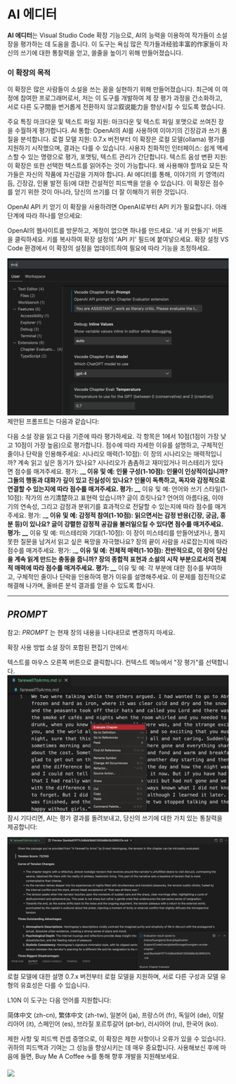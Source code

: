 # AI 에디터

**AI 에디터**는 Visual Studio Code 확장 기능으로, AI의 능력을 이용하여 작가들이 소설 장을 평가하는 데 도움을 줍니다. 이 도구는 욕심 많은 작가들과经验丰富的作家들이 자신의 쓰기에 대한 통찰력을 얻고, 쓸줄을 높이기 위해 만들어졌습니다.

### 이 확장의 목적

이 확장은 많은 사람들이 소설을 쓰는 꿈을 실현하기 위해 만들어졌습니다. 최근에 이 여정에 참여한 프로그래머로서, 저는 이 도구를 개발하여 제 장 평가 과정을 간소화하고, 서로 다른 도구間을 번거롭게 전환하지 않고叙说能力을 향상시킬 수 있도록 했습니다.

주요 특징
마크다운 및 텍스트 파일 지원: 마크다운 및 텍스트 파일 포맷으로 쓰여진 장을 수월하게 평가합니다.
AI 통합: OpenAI의 AI를 사용하여 이야기의 긴장감과 쓰기 품질을 분석합니다.
로컬 모델 지원: 0.7.x 버전부터 이 확장은 로컬 모델(ollama) 평가를 지원하기 시작했으며, 결과는 다를 수 있습니다.
사용자 친화적인 인터페이스: 쉽게 액세스할 수 있는 명령으로 평가, 포맷팅, 텍스트 관리가 간단합니다.
텍스트 음성 변환 지원: 이 확장은 또한 선택한 텍스트를 읽어주는 것이 가능합니다.
왜 사용해야 할까요
모든 작가들은 자신의 작품에 자신감을 가져야 합니다. AI 에디터를 통해, 이야기의 키 영역(리듬, 긴장감, 인물 발전 등)에 대한 건설적인 피드백을 얻을 수 있습니다. 이 확장은 점수를 얻기 위한 것이 아니라, 당신의 쓰기를 더 잘 이해하기 위한 것입니다.

OpenAI API 키 얻기
이 확장을 사용하려면 OpenAI로부터 API 키가 필요합니다. 아래 단계에 따라 하나를 얻으세요:

OpenAI의 웹사이트를 방문하고, 계정이 없으면 하나를 만드세요.
'새 키 만들기' 버튼을 클릭하세요.
키를 복사하여 확장 설정의 'API 키' 필드에 붙여넣으세요.
확장 설정
VS Code 환경에서 이 확장의 설정을 업데이트하여 필요에 따라 기능을 조정하세요.

<img src="resources/setup.png" alt="설정" />
제안된 프롬프트는 다음과 같습니다:

다음 소설 장을 읽고 다음 기준에 따라 평가하세요. 각 항목은 1에서 10점(1점이 가장 낮고 10점이 가장 높음)으로 평가합니다. 점수에 따라 자세한 이유를 설명하고, 구체적인 줄이나 단락을 인용해주세요:
시나리오 매력(1-10점): 이 장의 시나리오는 매력적입니까? 계속 읽고 싶은 동기가 있나요? 시나리오가 촘촘하고 재미있거나 미스테리가 있다면 점수를 매겨주세요. 평가: \_**\_ 이유 및 예:
인물 구성(1-10점): 인물이 인상적이십니까? 그들의 행동과 대화가 깊이 있고 진실성이 있나요? 인물이 독특하고, 독자와 감정적으로 연결할 수 있는지에 따라 점수를 매겨주세요. 평가: \_\_** 이유 및 예:
언어와 쓰기 스타일(1-10점): 작가의 쓰기清楚하고 표현력 있습니까? 글이 흐릿나요? 언어의 아름다움, 이야기의 연속성, 그리고 감정과 분위기를 효과적으로 전달할 수 있는지에 따라 점수를 매겨주세요. 평가: \_**\_ 이유 및 예:
감정적 참여(1-10점): 읽으면서는 감정 반응(긴장, 궁금, 흥분 등)이 있나요? 글이 강렬한 감정적 공감을 불러일으킬 수 있다면 점수를 매겨주세요. 평가: \_\_** 이유 및 예:
미스테리와 기대(1-10점): 이 장이 미스테리를 만들어냈거나, 풀지 못한 질문을 남겨서 읽고 싶은 욕망을 자극했나요? 장의 끝이 사람을 사로잡는지에 따라 점수를 매겨주세요. 평가: \_**\_ 이유 및 예:
전체적 매력(1-10점): 전반적으로, 이 장이 당신을 계속 읽게 만드는 충동을 줍니까? 장의 종합적 표현과 소설의 시작 부분으로서의 전체적 매력에 따라 점수를 매겨주세요. 평가: \_\_** 이유 및 예:
각 부분에 대한 점수를 부여하고, 구체적인 줄이나 단락을 인용하여 평가 이유를 설명해주세요. 이 문제를 점진적으로 해결해 나가며, 올바른 분석 결과를 얻을 수 있도록 합시다.

---

## $PROMPT$

참고: $PROMPT$ 는 현재 장의 내용을 나타내므로 변경하지 마세요.

확장 사용 방법
소설 장이 포함된 편집기 안에서:

텍스트를 마우스 오른쪽 버튼으로 클릭합니다.
컨텍스트 메뉴에서 "장 평가"를 선택합니다.
<img src="resources/evaluate.png" alt="장 평가" />
잠시 기다리면, AI는 평가 결과를 돌려보내고, 당신의 쓰기에 대한 가치 있는 통찰력을 제공합니다:

<img src="resources/evaluation_reslult.png" alt="평가 결과" />
로컬 모델에 대한 설명
0.7.x 버전부터 로컬 모델을 지원하며, 서로 다른 구성과 모델 유형의 유효성은 다를 수 있습니다.

L10N
이 도구는 다음 언어를 지원합니다:

简体中文 (zh-cn), 繁体中文 (zh-tw), 일본어 (ja), 프랑스어 (fr), 독일어 (de), 이탈리아어 (it), 스페인어 (es), 브라질 포르투갈어 (pt-br), 러시아어 (ru), 한국어 (ko).

제한 사항 및 피드백
컨셉 증명으로, 이 확장은 제한 사항이나 오류가 있을 수 있습니다. 귀하의 피드백과 기여는 그 성능을 향상시키는 데 매우 중요합니다. 사용해보신 후에 마음에 들면, Buy Me A Coffee ☕️를 통해 향후 개발을 지원해보세요.

<div > <a href="https://www.buymeacoffee.com/huangjien" target="_blank" style="display: inline-block;"> <img src="https://img.shields.io/badge/Donate-Buy%20Me%20A%20Coffee-orange.svg?style=flat-square&logo=buymeacoffee" align="center" /> </a> </div> <br />
